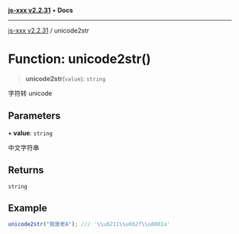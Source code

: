 [**js-xxx v2.2.31**](../README.md) • **Docs**

***

[js-xxx v2.2.31](../README.md) / unicode2str

# Function: unicode2str()

> **unicode2str**(`value`): `string`

字符转 unicode

## Parameters

• **value**: `string`

中文字符串

## Returns

`string`

## Example

```ts
unicode2str("我是老A"); /// '\\u6211\\u662f\\u8001a'
```
